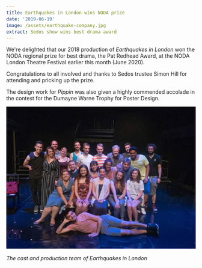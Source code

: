 ```yaml
---
title: Earthquakes in London wins NODA prize
date: '2019-06-19'
image: /assets/earthquake-company.jpg
extract: Sedos show wins best drama award
---
```

We're delighted that our 2018 production of *Earthquakes in London* won the NODA regional prize for best drama, the Pat Redhead Award, at the NODA London Theatre Festival earlier this month (June 2020).

Congratulations to all involved and thanks to Sedos trustee Simon Hill for attending and pricking up the prize.

The design work for *Pippin* was also given a highly commended accolade in the contest for the Dumayne Warne Trophy for Poster Design.

![](/assets/earthquake-company.jpg)

*The cast and production team of Earthquakes in London*
